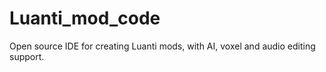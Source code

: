 # Luanti_mod_code
Open source IDE for creating Luanti mods, with AI, voxel and audio editing support.
